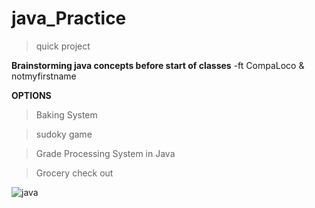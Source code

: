 # java_Practice
>quick project

**Brainstorming java concepts before start of classes**
  -ft CompaLoco & notmyfirstname
  
**OPTIONS**
  >Baking System
  
  >sudoky game
  
  >Grade Processing System in Java
  
  >Grocery check out

![java](https://softwareengineeringdaily.com/wp-content/uploads/2020/01/Java-Debugging-Tips-881x441.jpg)

  


